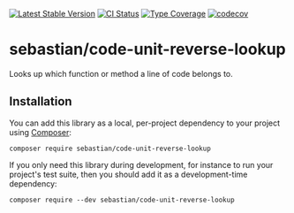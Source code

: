 [![Latest Stable Version](https://poser.pugx.org/sebastian/code-unit-reverse-lookup/v/stable.png)](https://packagist.org/packages/sebastian/code-unit-reverse-lookup)
[![CI Status](https://github.com/sebastianbergmann/code-unit-reverse-lookup/workflows/CI/badge.svg)](https://github.com/sebastianbergmann/code-unit-reverse-lookup/actions)
[![Type Coverage](https://shepherd.dev/github/sebastianbergmann/code-unit-reverse-lookup/coverage.svg)](https://shepherd.dev/github/sebastianbergmann/code-unit-reverse-lookup)
[![codecov](https://codecov.io/gh/sebastianbergmann/code-unit-reverse-lookup/branch/main/graph/badge.svg)](https://codecov.io/gh/sebastianbergmann/code-unit-reverse-lookup)

# sebastian/code-unit-reverse-lookup

Looks up which function or method a line of code belongs to.

## Installation

You can add this library as a local, per-project dependency to your project using [Composer](https://getcomposer.org/):

```
composer require sebastian/code-unit-reverse-lookup
```

If you only need this library during development, for instance to run your project's test suite, then you should add it
as a development-time dependency:

```
composer require --dev sebastian/code-unit-reverse-lookup
```
